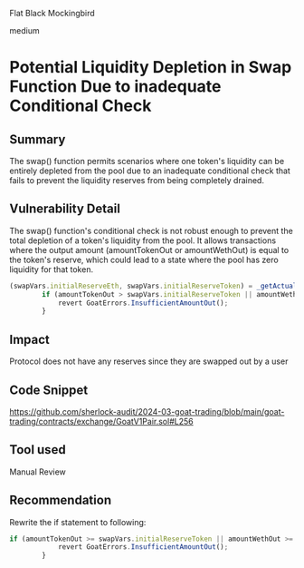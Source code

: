 Flat Black Mockingbird

medium

# Potential Liquidity Depletion in Swap Function Due to inadequate Conditional Check

## Summary
The swap() function permits scenarios where one token's liquidity can be entirely depleted from the pool due to an inadequate conditional check that fails to prevent the liquidity reserves from being completely drained.

## Vulnerability Detail
The swap() function's conditional check is not robust enough to prevent the total depletion of a token's liquidity from the pool. It allows transactions where the output amount (amountTokenOut or amountWethOut) is equal to the token's reserve, which could lead to a state where the pool has zero liquidity for that token.

```javascript
(swapVars.initialReserveEth, swapVars.initialReserveToken) = _getActualReserves();
        if (amountTokenOut > swapVars.initialReserveToken || amountWethOut > swapVars.initialReserveEth) {
            revert GoatErrors.InsufficientAmountOut();
        }
```


## Impact
Protocol does not have any reserves since they are swapped out by a user

## Code Snippet
https://github.com/sherlock-audit/2024-03-goat-trading/blob/main/goat-trading/contracts/exchange/GoatV1Pair.sol#L256

## Tool used

Manual Review

## Recommendation

Rewrite the if statement to following:
```javascript
if (amountTokenOut >= swapVars.initialReserveToken || amountWethOut >= swapVars.initialReserveEth) {
            revert GoatErrors.InsufficientAmountOut();
        }
```